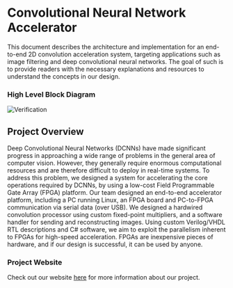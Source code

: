 # Convolutional Neural Network Accelerator

This document describes the architecture and implementation for an end-to-end 2D convolution acceleration system, targeting applications such as image filtering and deep convolutional neural networks. The goal of such is to provide readers with the necessary explanations and resources to understand the concepts in our design.


### High Level Block Diagram

![Verification](https://i.imgur.com/q204Ktu.png)&nbsp;


## Project Overview

Deep Convolutional Neural Networks (DCNNs) have made significant progress in approaching a wide range of problems in the general area of computer vision. However, they generally require enormous computational resources and are therefore difficult to deploy in real-time systems. To address this problem, we designed a system for accelerating the core operations required by DCNNs, by using a low-cost Field Programmable Gate Array (FPGA) platform. Our team designed an end-to-end accelerator platform, including a PC running Linux, an FPGA board and PC-to-FPGA communication via serial data (over USB). We designed a hardwired convolution processor using custom fixed-point multipliers, and a software handler for sending and reconstructing images. Using custom Verilog/VHDL RTL descriptions and C# software, we aim to exploit the parallelism inherent to FPGAs for high-speed acceleration. FPGAs are inexpensive pieces of hardware, and if our design is successful, it can be used by anyone.

### Project Website
Check out our website [here][website] for more information about our project.

[website]: https://kierajcullen.github.io/-dcnn-.github.io/
